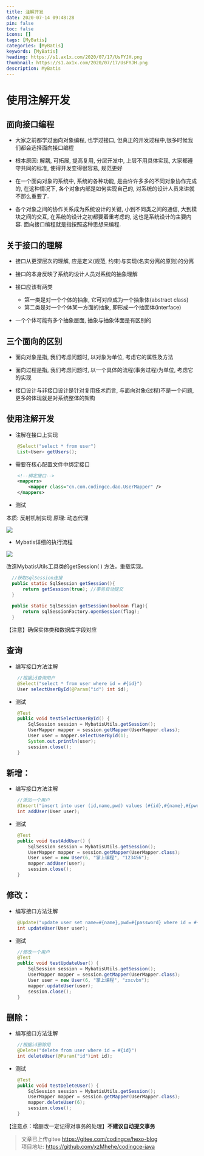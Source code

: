 ```yaml
---
title: 注解开发
date: 2020-07-14 09:48:28
pin: false
toc: false
icons: []
tags: [MyBatis]
categories: [MyBatis]
keywords: [MyBatis]
headimg: https://s1.ax1x.com/2020/07/17/UsFYJH.png
thumbnail: https://s1.ax1x.com/2020/07/17/UsFYJH.png
description: MyBatis
---
```

# 使用注解开发
## 面向接口编程

- 大家之前都学过面向对象编程, 也学过接口, 但真正的开发过程中,很多时候我们都会选择面向接口编程

- 根本原因: 解耦, 可拓展, 提高复用, 分层开发中, 上层不用具体实现, 大家都遵守共同的标准, 使得开发变得很容易, 规范更好

- 在一个面向对象的系统中, 系统的各种功能, 是由许许多多的不同对象协作完成的, 在这种情况下, 各个对象内部是如何实现自己的, 对系统的设计人员来讲就不那么重要了.

- 各个对象之间的协作关系成为系统设计的关键, 小到不同类之间的通信, 大到模块之间的交互, 在系统的设计之初都要着重考虑的, 这也是系统设计的主要内容. 面向接口编程就是指按照这种思想来编程.

## 关于接口的理解

- 接口从更深层次的理解, 应是定义(规范, 约束)与实现(名实分离的原则)的分离

- 接口的本身反映了系统的设计人员对系统的抽象理解

- 接口应该有两类
    - 第一类是对一个个体的抽象, 它可对应成为一个抽象体(abstract class)
    - 第二类是对一个个体某一方面的抽象, 即形成一个抽面体(interface)

- 一个个体可能有多个抽象层面, 抽象与抽象体面是有区别的

## 三个面向的区别

- 面向对象是指, 我们考虑问题时, 以对象为单位, 考虑它的属性及方法

- 面向过程是指, 我们考虑问题时, 以一个具体的流程(事务过程)为单位, 考虑它的实现

- 接口设计与非接口设计是针对复用技术而言, 与面向对象(过程)不是一个问题, 更多的体现就是对系统整体的架构

## 使用注解开发

- 注解在接口上实现

```java
    @Select("select * from user")
    List<User> getUsers();
```

- 需要在核心配置文件中绑定接口

```xml
    <!--绑定接口-->
    <mappers>
        <mapper class="cn.com.codingce.dao.UserMapper" />
    </mappers>
```

- 测试

本质: 反射机制实现
原理: 动态代理

![](https://cdn.jsdelivr.net/gh/xzMhehe/StaticFile_CDN/static/img/202108200837663.png)

- Mybatis详细的执行流程

![](https://cdn.jsdelivr.net/gh/xzMhehe/StaticFile_CDN/static/img/202108200837000.png)


改造MybatisUtils工具类的getSession( ) 方法，重载实现。

```java
  //获取SqlSession连接
  public static SqlSession getSession(){
      return getSession(true); //事务自动提交
  }
 
  public static SqlSession getSession(boolean flag){
      return sqlSessionFactory.openSession(flag);
  }
```

【注意】确保实体类和数据库字段对应

## 查询

- 编写接口方法注解

```java
    //根据id查询用户
    @Select("select * from user where id = #{id}")
    User selectUserById(@Param("id") int id);
```

- 测试

```java
    @Test
    public void testSelectUserById() {
        SqlSession session = MybatisUtils.getSession();
        UserMapper mapper = session.getMapper(UserMapper.class);
        User user = mapper.selectUserById(1);
        System.out.println(user);
        session.close();
    }
```

## 新增：

- 编写接口方法注解

```java
    //添加一个用户
    @Insert("insert into user (id,name,pwd) values (#{id},#{name},#{pwd})")
    int addUser(User user);
```

- 测试

```java
    @Test
    public void testAddUser() {
        SqlSession session = MybatisUtils.getSession();
        UserMapper mapper = session.getMapper(UserMapper.class);
        User user = new User(6, "掌上编程", "123456");
        mapper.addUser(user);
        session.close();
    }
```

## 修改：

- 编写接口方法注解

```java
    @Update("update user set name=#{name},pwd=#{password} where id = #{id}")
    int updateUser(User user);
```

- 测试

```java
    //修改一个用户
    @Test
    public void testUpdateUser() {
        SqlSession session = MybatisUtils.getSession();
        UserMapper mapper = session.getMapper(UserMapper.class);
        User user = new User(6, "掌上编程", "zxcvbn");
        mapper.updateUser(user);
        session.close();
    }
```

## 删除：

- 编写接口方法注解

```java
    //根据id删除用
    @Delete("delete from user where id = #{id}")
    int deleteUser(@Param("id")int id);
```

- 测试

```java
    @Test
    public void testDeleteUser() {
        SqlSession session = MybatisUtils.getSession();
        UserMapper mapper = session.getMapper(UserMapper.class);
        mapper.deleteUser(6);
        session.close();
    }
```

【注意点：增删改一定记得对事务的处理】**不建议自动提交事务**



>文章已上传gitee https://gitee.com/codingce/hexo-blog   
>项目地址: https://github.com/xzMhehe/codingce-java